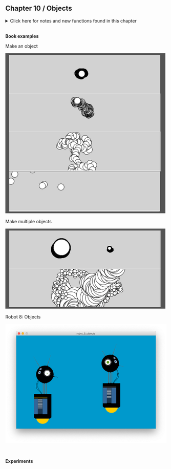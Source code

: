 
## Chapter 10 / Objects


<details>
<summary markdown="span">Click here for notes and new functions found in this chapter</summary>

- Object-oriented programming (OOP)
- Unlike the primitive data types boolean, int, and float, which can store only one value, an object can store many. But that’s only a part of the story. Objects are also a way to group variables with related functions.
- Objects are important, because they break up ideas into smaller building blocks. 
- It’s easier to write and maintain smaller, under- standable pieces of code that work together than it is to write one large piece of code that does everything at once.
- A software object is a collection of related variables and func- tions. In the context of objects, a variable is called a field (some- times known as an instance variable or data attribute in Python) and a function is called a method. 
- Fields and methods work in a manner similar to the variables and functions covered in earlier chapters, but we’ll use the new terms to emphasize that they are a part of an object. To say it another way, an object com- bines related data (fields) with related actions and behaviors (methods). The idea is to group together related data with related methods that act on that data.
- Before you can create an object, you must define a class. A class is the specification for an object - a class is like a blueprint for a house. 
- the class defines the data types and behaviors, but each object (house) made from a single class (blueprint) has variables (color, fireplace) that are set to differ- ent values. To use a more technical term, each object is an instance of a class and each instance has its own set of fields and methods.
- Before you write a class, we recommend a little planning. Think about what fields and methods your class should have. Do a lit- tle brainstorming to imagine all the possible options and then prioritize and make your best guess about what will work. You’ll make changes during the programming process, but it’s impor- tant to have a good start.
- The fields inside a class can be any type of data. A class can simultaneously hold many booleans, floats, images, strings, and so on. Keep in mind that one reason to make a class is to group together related data elements. 
- Writing a class based on our brainstormed fields and methods, we follow three steps: 1. Write the class definition. 2. Write an __init__ method (explained shortly) to initialize the object and assign values to the fields. Python automatically calls this method whenever an object (an instance of the class) is created. The purpose of the __init__ method is to assign the initial values to the object’s fields. 3. Add the methods.
- The first parameter to any method in Python, including the __init__ method, is the word self. This is a special parame- ter that Python automatically passes to methods. Its value is the object that the method is being called on. The self parameter is what allows you to set the value for a field (e.g., the expression self.x = tempX in the preceding example) or to use the value of that field in an expression.
- Now that you have defined a class, to use it in a program you must define an object from that class. There are two steps to create an object: 1. Create a variable to store the object. 2. Create (initialize) the object by “calling” the name of the class as though it were a function.
- The Processing software has tabs to allow you to spread your code across more than one file - makes your code more manageable and easier to edit. Reinforce modularity and create a new tab for each new class. 

</details>


<br/>

**Book examples**



Make an object

![example_10_1_make_an_object](https://github.com/dtolonen/Getting_started_with_Processing.py_book/blob/master/Chapter_10_Objects/example_10_1_make_an_object/frames/SaveExample_10_1_tog.png)

Make multiple objects

![example_10_2_make_multiple_objects](https://github.com/dtolonen/Getting_started_with_Processing.py_book/blob/master/Chapter_10_Objects/example_10_2_make_multiple_objects/frames/SaveExample_10_2_tog.png)

Robot 8: Objects

![example_10_3_robot_8_objects](https://github.com/dtolonen/Getting_started_with_Processing.py_book/blob/master/Chapter_10_Objects/example_10_3_robot_8_objects/frames/example_10_3_robot_8_objects_1.png)


<br/>

**Experiments**

<br/>
